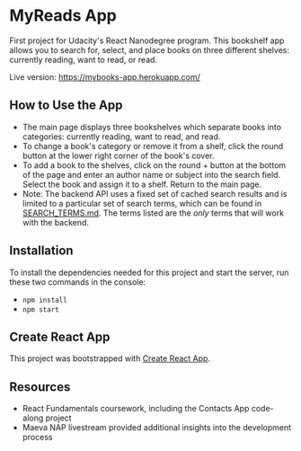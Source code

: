 # MyReads App

First project for Udacity's React Nanodegree program. This bookshelf app allows you to search for, select, and place books on three different shelves: currently reading, want to read, or read. 

Live version: https://mybooks-app.herokuapp.com/

## How to Use the App
* The main page displays three bookshelves which separate books into categories: currently reading, want to read, and read. 
* To change a book's category or remove it from a shelf, click the round button at the lower right corner of the book's cover.
* To add a book to the shelves, click on the round + button at the bottom of the page and enter an author name or subject into the search field. Select the book and assign it to a shelf. Return to the main page.
* Note: The backend API uses a fixed set of cached search results and is limited to a particular set of search terms, which can be found in [SEARCH_TERMS.md](SEARCH_TERMS.md). The terms listed are the _only_ terms that will work with the backend.

## Installation

To install the dependencies needed for this project and start the server, run these two commands in the console:

* `npm install`
* `npm start`

## Create React App

This project was bootstrapped with [Create React App](https://github.com/facebookincubator/create-react-app). 

## Resources

* React Fundamentals coursework, including the Contacts App code-along project
* Maeva NAP livestream provided additional insights into the development process

